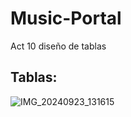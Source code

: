 # Music-Portal
Act 10 diseño de tablas

## Tablas:
![IMG_20240923_131615](https://github.com/user-attachments/assets/956a287e-420e-43fe-88d2-9ad9e036b470)
